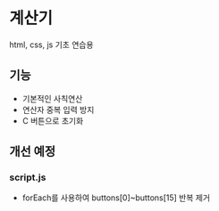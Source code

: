 # 계산기

html, css, js 기초 연습용

## 기능

- 기본적인 사칙연산
- 연산자 중복 입력 방지
- C 버튼으로 초기화

## 개선 예정

### script.js

- forEach를 사용하여 buttons[0]~buttons[15] 반복 제거
